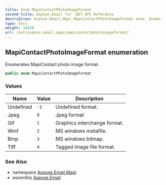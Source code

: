 ```yaml
---
title: Enum MapiContactPhotoImageFormat
second_title: Aspose.Email for .NET API Reference
description: Aspose.Email.Mapi.MapiContactPhotoImageFormat enum. Enumerates MapiContact photo image format
type: docs
weight: 18420
url: /net/aspose.email.mapi/mapicontactphotoimageformat/
---
```

## MapiContactPhotoImageFormat enumeration

Enumerates MapiContact photo image format.

```csharp
public enum MapiContactPhotoImageFormat
```

### Values

| Name | Value | Description |
| --- | --- | --- |
| Undefined | `-1` | Undefined format. |
| Jpeg | `0` | Jpeg format |
| Gif | `1` | Graphics interchange format. |
| Wmf | `2` | MS windows metafile. |
| Bmp | `3` | MS windows bitmap. |
| Tiff | `4` | Tagged image file format. |

### See Also

* namespace [Aspose.Email.Mapi](../../aspose.email.mapi/)
* assembly [Aspose.Email](../../)


